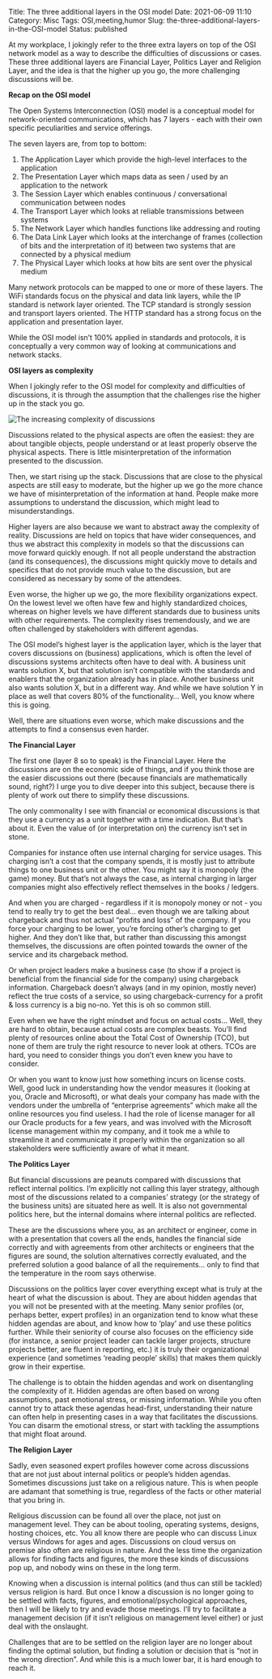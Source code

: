 Title: The three additional layers in the OSI model
Date: 2021-06-09 11:10
Category: Misc
Tags: OSI,meeting,humor
Slug: the-three-additional-layers-in-the-OSI-model
Status: published

At my workplace, I jokingly refer to the three extra layers on top of the
OSI network model as a way to describe the difficulties of discussions or
cases. These three additional layers are Financial Layer, Politics Layer
and Religion Layer, and the idea is that the higher up you go, the more
challenging discussions will be.

**Recap on the OSI model**

The Open Systems Interconnection (OSI) model is a conceptual model for
network-oriented communications, which has 7 layers - each with their own
specific peculiarities and service offerings.

The seven layers are, from top to bottom:

1. The Application Layer which provide the high-level interfaces to the
   application
2. The Presentation Layer which maps data as seen / used by an application
   to the network 
3. The Session Layer which enables continuous / conversational communication
   between nodes
4. The Transport Layer which looks at reliable transmissions between systems
5. The Network Layer which handles functions like addressing and routing
6. The Data Link Layer which looks at the interchange of frames (collection of
   bits and the interpretation of it) between two systems that are connected by
   a physical medium
7. The Physical Layer which looks at how bits are sent over the physical medium

Many network protocols can be mapped to one or more of these layers. The WiFi
standards focus on the physical and data link layers, while the IP standard
is network layer oriented. The TCP standard is strongly session and transport
layers oriented. The HTTP standard has a strong focus on the application and
presentation layer.

While the OSI model isn’t 100% applied in standards and protocols, it is
conceptually a very common way of looking at communications and network
stacks.

**OSI layers as complexity**

When I jokingly refer to the OSI model for complexity and difficulties of
discussions, it is through the assumption that the challenges rise the higher
up in the stack you go.

![The increasing complexity of discussions]({static}/images/202106/OSI_extended.png)

Discussions related to the physical aspects are often the easiest: they are about
tangible objects, people understand or at least properly observe the physical
aspects. There is little misinterpretation of the information presented to the
discussion.

Then, we start rising up the stack. Discussions that are close to the physical
aspects are still easy to moderate, but the higher up we go the more chance we
have of misinterpretation of the information at hand. People make more
assumptions to understand the discussion, which might lead to misunderstandings.

Higher layers are also because we want to abstract away the complexity of
reality. Discussions are held on topics that have wider consequences, and thus we
abstract this complexity in models so that the discussions can move forward
quickly enough. If not all people understand the abstraction (and its
consequences), the discussions might quickly move to details and specifics that
do not provide much value to the discussion, but are considered as necessary by
some of the attendees.

Even worse, the higher up we go, the more flexibility organizations expect. On
the lowest level we often have few and highly standardized choices, whereas on
higher levels we have different standards due to business units with other
requirements. The complexity rises tremendously, and we are often challenged by
stakeholders with different agendas.

The OSI model’s highest layer is the application layer, which is the layer that
covers discussions on (business) applications, which is often the level of
discussions systems architects often have to deal with. A business unit wants
solution X, but that solution isn’t compatible with the standards and enablers
that the organization already has in place. Another business unit also wants
solution X, but in a different way. And while we have solution Y in place as
well that covers 80% of the functionality… Well, you know where this is going.

Well, there are situations even worse, which make discussions and the attempts
to find a consensus even harder.

**The Financial Layer**

The first one (layer 8 so to speak) is the Financial Layer. Here the
discussions are on the economic side of things, and if you think those are
the easier discussions out there (because financials are mathematically
sound, right?) I urge you to dive deeper into this subject, because
there is plenty of work out there to simplify these discussions.

The only commonality I see with financial or economical discussions
is that they use a currency as a unit together with a time indication.
But that’s about it. Even the value of (or interpretation on) the
currency isn’t set in stone. 

Companies for instance often use internal charging for service usages.
This charging isn’t a cost that the company spends, it is mostly just
to attribute things to one business unit or the other. You might say it
is monopoly (the game) money. But that’s not always the case, as internal
charging in larger companies might also effectively reflect themselves in
the books / ledgers.

And when you are charged - regardless if it is monopoly money or not - you
tend to really try to get the best deal… even though we are talking about
chargeback and thus not actual “profits and loss” of the company. If you
force your charging to be lower, you’re forcing other’s charging to get
higher. And they don’t like that, but rather than discussing this amongst
themselves, the discussions are often pointed towards the owner of the
service and its chargeback method.

Or when project leaders make a business case (to show if a project is
beneficial from the financial side for the company) using chargeback
information. Chargeback doesn’t always (and in my opinion, mostly never)
reflect the true costs of a service, so using chargeback-currency for a
profit & loss currency is a big no-no. Yet this is oh so common still.

Even when we have the right mindset and focus on actual costs… Well,
they are hard to obtain, because actual costs are complex beasts. You’ll
find plenty of resources online about the Total Cost of Ownership (TCO),
but none of them are truly the right resource to never look at others.
TCOs are hard, you need to consider things you don’t even knew you have
to consider.

Or when you want to know just how something incurs on license costs.
Well, good luck in understanding how the vendor measures it (looking
at you, Oracle and Microsoft), or what deals your company has made with
the vendors under the umbrella of “enterprise agreements” which make all
the online resources you find useless. I had the role of license manager
for all our Oracle products for a few years, and was involved with the
Microsoft license management within my company, and it took me a while
to streamline it and communicate it properly within the organization
so all stakeholders were sufficiently aware of what it meant.

**The Politics Layer**

But financial discussions are peanuts compared with discussions that
reflect internal politics. I’m explicitly not calling this layer
strategy, although most of the discussions related to a companies’
strategy (or the strategy of the business units) are situated here
as well. It is also not governmental politics here, but the internal
domains where internal politics are reflected.

These are the discussions where you, as an architect or engineer,
come in with a presentation that covers all the ends, handles the
financial side correctly and with agreements from other architects
or engineers that the figures are sound, the solution alternatives
correctly evaluated, and the preferred solution a good balance of
all the requirements… only to find that the temperature in the room
says otherwise.

Discussions on the politics layer cover everything except what is
truly at the heart of what the discussion is about. They are about
hidden agendas that you will not be presented with at the meeting.
Many senior profiles (or, perhaps better, expert profiles) in an
organization tend to know what these hidden agendas are about, and
know how to ‘play’ and use these politics further. While their
seniority of course also focuses on the efficiency side (for instance,
a senior project leader can tackle larger projects, structure projects
better, are fluent in reporting, etc.) it is truly their organizational
experience (and sometimes ‘reading people’ skills) that makes them
quickly grow in their expertise.

The challenge is to obtain the hidden agendas and work on disentangling
the complexity of it. Hidden agendas are often based on wrong assumptions,
past emotional stress, or missing information. While you often cannot
try to attack these agendas head-first, understanding their nature can
often help in presenting cases in a way that facilitates the discussions.
You can disarm the emotional stress, or start with tackling the assumptions
that might float around.

**The Religion Layer**

Sadly, even seasoned expert profiles however come across discussions that
are not just about internal politics or people’s hidden agendas. Sometimes
discussions just take on a religious nature. This is when people are adamant
that something is true, regardless of the facts or other material that you
bring in.

Religious discussion can be found all over the place, not just on management
level. They can be about tooling, operating systems, designs, hosting choices,
etc. You all know there are people who can discuss Linux versus Windows for
ages and ages. Discussions on cloud versus on premise also often are religious
in nature. And the less time the organization allows for finding facts and
figures, the more these kinds of discussions pop up, and nobody wins on these
in the long term.

Knowing when a discussion is internal politics (and thus can still be tackled)
versus religion is hard. But once I know a discussion is no longer going to be
settled with facts, figures, and emotional/psychological approaches, then I
will be likely to try and evade those meetings. I’ll try to facilitate a
management decision (if it isn’t religious on management level either) or
just deal with the onslaught.

Challenges that are to be settled on the religion layer are no longer about
finding the optimal solution, but finding a solution or decision that is
“not in the wrong direction”. And while this is a much lower bar, it is hard
enough to reach it.

<!-- PELICAN_END_SUMMARY -->
